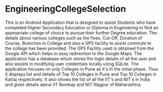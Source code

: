 # EngineeringCollegeSelection
This is an Android Application that is designed to assist Students who have completed Higher Secondary Education or Diploma in Engineering to find an appropriate college of choice to pursue their further Degree education. 
The details about various colleges such as the Fees, Cut-Off, Duration of Course, Branches in College and also a GPS facility to assist commute to the college has been provided.
The GPS Facility used is obtained from the Google API which helps in easy redirection to the Google Maps. 
The application has a database which stores the login details of all the user and also assists in modifying user credentials locally using SQLite.
The application focuses on only Colleges in Pune as it's in the initial phase. Thus it displays list and details of Top 10 Colleges in Pune and Top 10 Colleges in Katraj respectively. It also shows the list of all the IIT's and NIT's in India and gives details about IIT Bombay and NIT Nagpur of Maharashtra.
